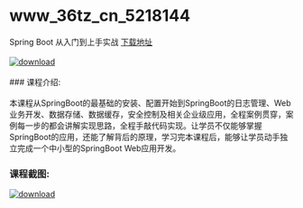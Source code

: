 # www_36tz_cn_5218144
Spring Boot 从入门到上手实战
[下载地址](http://www.36tz.cn/article/5218144 "下载地址")
<br/></br>[![download](http://36tz.cn/muke_img/2021_01_1-138-300x162.png "下载地址")](http://www.36tz.cn/article/5218144 "下载地址")
<br/></br>### 课程介绍:<br/></br>本课程从SpringBoot的最基础的安装、配置开始到SpringBoot的日志管理、Web业务开发、数据存储、数据缓存，安全控制及相关企业级应用，全程案例贯穿，案例每一步的都会讲解实现思路，全程手敲代码实现。让学员不仅能够掌握SpringBoot的应用，还能了解背后的原理，学习完本课程后，能够让学员动手独立完成一个中小型的SpringBoot Web应用开发。

### 课程截图:
[![download](http://36tz.cn/muke_img/2021_01_2-160.png "下载地址")](http://www.36tz.cn/article/5218144 "下载地址")
